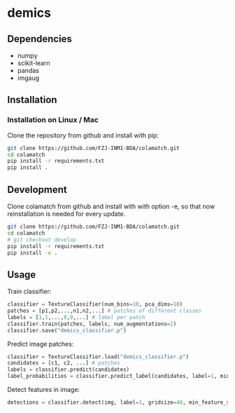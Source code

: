 # demics

## Dependencies
* numpy
* scikit-learn
* pandas
* imgaug

## Installation

### Installation on Linux / Mac
Clone the repository from github and install with pip:

```bash
git clone https://github.com/FZJ-INM1-BDA/colamatch.git
cd colamatch
pip install -r requirements.txt
pip install .
```

## Development
Clone colamatch from github and install with with option -e, so that now reinstallation is needed for every update.
```bash
git clone https://github.com/FZJ-INM1-BDA/colamatch.git
cd colamatch
# git checkout develop
pip install -r requirements.txt
pip install -e .
```

## Usage
Train classifier:
```python
classifier = TextureClassifier(num_bins=10, pca_dims=10)
patches = [p1,p2,...,n1,n2,...] # patches of different classes
labels = [1,1,...,0,0,...] # label per patch
classifier.train(patches, labels, num_augmentations=2)
classifier.save("demics_classifier.p")
```

Predict image patches:
```python
classifier = TextureClassifier.load("demics_classifier.p")
candidates = [c1, c2, ...] # patches
labels = classifier.predict(candidates)
label_probabilities = classifier.predict_label(candidates, label=1, min_probability=0.5)
```

Detect features in image:
```python
detections = classifier.detect(img, label=1, gridsize=40, min_feature_size=120, max_feature_size=400, min_probability=0.7)
```

